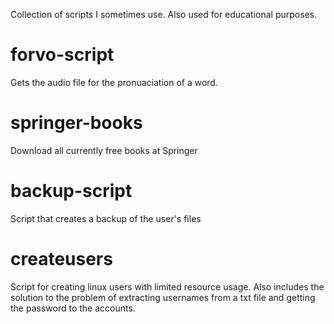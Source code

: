 Collection of scripts I sometimes use. Also used for educational purposes.

# forvo-script
Gets the audio file for the pronuaciation of a word.

# springer-books
Download all currently free books at Springer

# backup-script
Script that creates a backup of the user's files

# createusers
Script for creating linux users with limited resource usage. 
Also includes the solution to the problem of extracting usernames from a txt file
and getting the password to the accounts.
